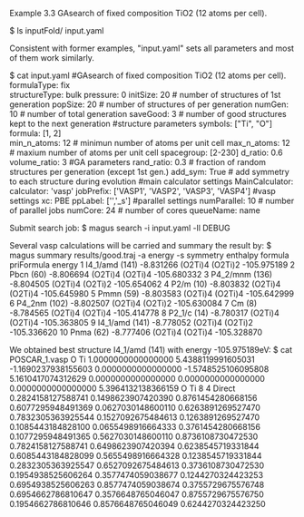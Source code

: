 Example 3.3
GAsearch of fixed composition TiO2 (12 atoms per cell).

$ ls
    inputFold/  input.yaml 

Consistent with former examples, "input.yaml" sets all parameters and most of them work similarly.

$ cat input.yaml
    #GAsearch of fixed composition TiO2 (12 atoms per cell).
    formulaType: fix        
    structureType: bulk
    pressure: 0
    initSize: 20        # number of structures of 1st generation
    popSize: 20         # number of structures of per generation
    numGen: 10          # number of total generation
    saveGood: 3         # number of good structures kept to the next generation
    #structure parameters
    symbols: ["Ti", "O"]
    formula: [1, 2]                
    min_n_atoms: 12              # minimun number of atoms per unit cell
    max_n_atoms: 12              # maxium number of atoms per unit cell
    spacegroup: [2-230]
    d_ratio: 0.6
    volume_ratio: 3
    #GA parameters
    rand_ratio: 0.3               # fraction of random structures per generation (except 1st gen.)
    add_sym: True               # add symmetry to each structure during evolution
    #main calculator settings
    MainCalculator:
        calculator: 'vasp'
        jobPrefix: ['VASP1', 'VASP2', 'VASP3', 'VASP4']
        #vasp settings
        xc: PBE
        ppLabel: ['','_s']
        #parallel settings
        numParallel: 10              # number of parallel jobs
        numCore: 24                # number of cores
        queueName: name

Submit search job:
$ magus search -i input.yaml -ll DEBUG

Several vasp calculations will be carried and summary the result by:
$ magus summary results/good.traj -a energy -s
            symmetry  enthalpy  formula priFormula      energy
    1   I4_1/amd (141) -8.831266  (O2Ti)4    (O2Ti)2 -105.975189
    2        Pbcn (60) -8.806694  (O2Ti)4    (O2Ti)4 -105.680332
    3   P4_2/mnm (136) -8.804505  (O2Ti)4    (O2Ti)2 -105.654062
    4        P2/m (10) -8.803832  (O2Ti)4    (O2Ti)4 -105.645980
    5        Pmmn (59) -8.803583  (O2Ti)4    (O2Ti)4 -105.642999
    6     P4_2nm (102) -8.802507  (O2Ti)4    (O2Ti)2 -105.630084
    7           Cm (8) -8.784565  (O2Ti)4    (O2Ti)4 -105.414778
    8      P2_1/c (14) -8.780317  (O2Ti)4    (O2Ti)4 -105.363805
    9   I4_1/amd (141) -8.778052  (O2Ti)4    (O2Ti)2 -105.336620
    10       Pnma (62) -8.777406  (O2Ti)4    (O2Ti)4 -105.328870

We obtained best structure I4_1/amd (141) with energy -105.975189eV:
$ cat POSCAR_1.vasp
    O Ti 
    1.0000000000000000
        5.4388119991605031   -1.1690237938155603    0.0000000000000000
        -1.5748525106095808    5.1610417074312629    0.0000000000000000
        0.0000000000000000    0.0000000000000000    5.3964132138366159
    O   Ti 
    8   4
    Direct
    0.2824158127588741  0.1498623907420390  0.8761454280668156
    0.6077295948491369  0.0627030148600110  0.6263891269527470
    0.7832305363925544  0.1527092675484613  0.1263891269527470
    0.1085443184828100  0.0655498916664333  0.3761454280668156
    0.1077295948491365  0.5627030148600110  0.8736108730472530
    0.7824158127588741  0.6498623907420394  0.6238545719331844
    0.6085443184828099  0.5655498916664328  0.1238545719331844
    0.2832305363925547  0.6527092675484613  0.3736108730472530
    0.1954938525606264  0.3577474059038677  0.1244270324423253
    0.6954938525606263  0.8577474059038674  0.3755729675576748
    0.6954662786810647  0.3576648765046047  0.8755729675576750
    0.1954662786810646  0.8576648765046049  0.6244270324423250
